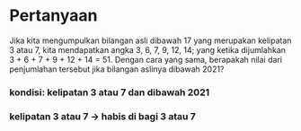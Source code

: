 # Pertanyaan
Jika kita mengumpulkan bilangan asli dibawah 17 yang merupakan
kelipatan 3 atau 7, kita mendapatkan angka 3, 6, 7, 9, 12, 14; yang
ketika dijumlahkan 3 + 6 + 7 + 9 + 12 + 14 = 51.
Dengan cara yang sama, berapakah nilai dari penjumlahan tersebut
jika bilangan aslinya dibawah 2021?

### kondisi: kelipatan 3 atau 7 dan dibawah 2021
### kelipatan 3 atau 7 -> habis di bagi 3 atau 7
